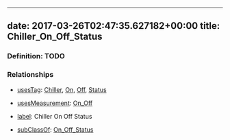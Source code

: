 
---
date: 2017-03-26T02:47:35.627182+00:00
title: Chiller_On_Off_Status
---
### Definition: TODO

### Relationships

* [usesTag](https://brickschema.org/schema/1.0/BrickFrame#usesTag): [Chiller](https://brickschema.org/schema/1.0/BrickTag#Chiller), [On](https://brickschema.org/schema/1.0/BrickTag#On), [Off](https://brickschema.org/schema/1.0/BrickTag#Off), [Status](https://brickschema.org/schema/1.0/BrickTag#Status)

* [usesMeasurement](https://brickschema.org/schema/1.0/BrickFrame#usesMeasurement): [On_Off](https://brickschema.org/schema/1.0/Brick#On_Off)

* [label](http://www.w3.org/2000/01/rdf-schema#label): Chiller On Off Status

* [subClassOf](http://www.w3.org/2000/01/rdf-schema#subClassOf): [On_Off_Status](https://brickschema.org/schema/1.0/Brick#On_Off_Status)
